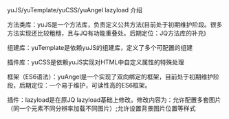 yuJS/yuTemplate/yuCSS/yuAngel  lazyload 介绍



方法类库：yuJS是一个方法库，负责定义公共方法(目前处于初期维护阶段。很多方法实现还比较粗糙，且与JQ有功能重叠处。后期定位：JQ方法库的补充)

组建库：yuTemplate是依赖yuJS的组建库，定义了多个可配置的组建

插件库：yuCSS是依赖yuJS实现对HTML中自定义属性的特殊处理

框架（ES6语法）：yuAngel是一个实现了双向绑定的框架，目前处于初期维护阶段，后期定位：一个易于维护，可读性高的ES6框架。

插件：lazyload是在原JQ lazyload基础上修改。修改内容为：允许配置多套图片（同一个元素不同分辨率加载不同图片）;允许设置背景图片位置等样式

